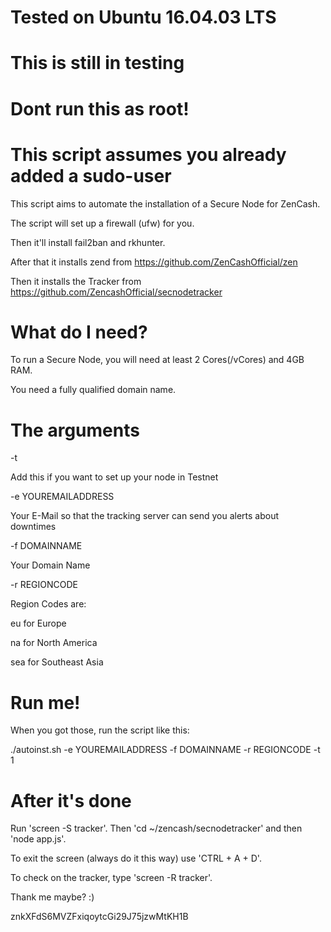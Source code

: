 # Tested on Ubuntu 16.04.03 LTS
# This is still in testing
# Dont run this as root!
# This script assumes you already added a sudo-user 

This script aims to automate the installation of a Secure Node for ZenCash.


The script will set up a firewall (ufw) for you.

Then it'll install fail2ban and rkhunter.

After that it installs zend from https://github.com/ZenCashOfficial/zen

Then it installs the Tracker from https://github.com/ZencashOfficial/secnodetracker

# What do I need?

To run a Secure Node, you will need at least 2 Cores(/vCores) and 4GB RAM.

You need a fully qualified domain name.


# The arguments

-t 

Add this if you want to set up your node in Testnet

-e YOUREMAILADDRESS

Your E-Mail so that the tracking server can send you alerts about downtimes


-f DOMAINNAME

Your Domain Name


-r REGIONCODE

Region Codes are:

eu for Europe

na for North America

sea for Southeast Asia

# Run me!

When you got those, run the script like this:

./autoinst.sh -e YOUREMAILADDRESS -f DOMAINNAME -r REGIONCODE -t 1

# After it's done
 
Run 'screen -S tracker'. Then 'cd ~/zencash/secnodetracker' and then 'node app.js'.

To exit the screen (always do it this way) use 'CTRL + A + D'.

To check on the tracker, type 'screen -R tracker'.





Thank me maybe? :)

znkXFdS6MVZFxiqoytcGi29J75jzwMtKH1B
